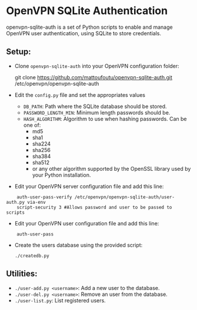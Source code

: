 # OpenVPN SQLite Authentication

openvpn-sqlite-auth is a set of Python scripts to enable and manage OpenVPN user authentication,
using SQLite to store credentials.

## Setup:

- Clone `openvpn-sqlite-auth` into your OpenVPN configuration folder:

    git clone https://github.com/mattoufoutu/openvpn-sqlite-auth.git /etc/openvpn/openvpn-sqlite-auth

- Edit the `config.py` file and set the appropriates values
    - `DB_PATH`: Path where the SQLite database should be stored.
    - `PASSWORD_LENGTH_MIN`: Minimum length passwords should be.
    - `HASH_ALGORITHM`: Algorithm to use when hashing passwords. Can be one of:
        - md5
        - sha1
        - sha224
        - sha256
        - sha384
        - sha512
        - or any other algorithm supported by the OpenSSL library used by your Python installation.

- Edit your OpenVPN server configuration file and add this line:

```
    auth-user-pass-verify /etc/openvpn/openvpn-sqlite-auth/user-auth.py via-env
    script-security 3 #Allows password and user to be passed to scripts
```

- Edit your OpenVPN user configuration file and add this line:

```
    auth-user-pass
```

- Create the users database using the provided script:

    `./createdb.py`

## Utilities:

  - `./user-add.py <username>`: Add a new user to the database.
  - `./user-del.py <username>`: Remove an user from the database.
  - `./user-list.py`: List registered users.
